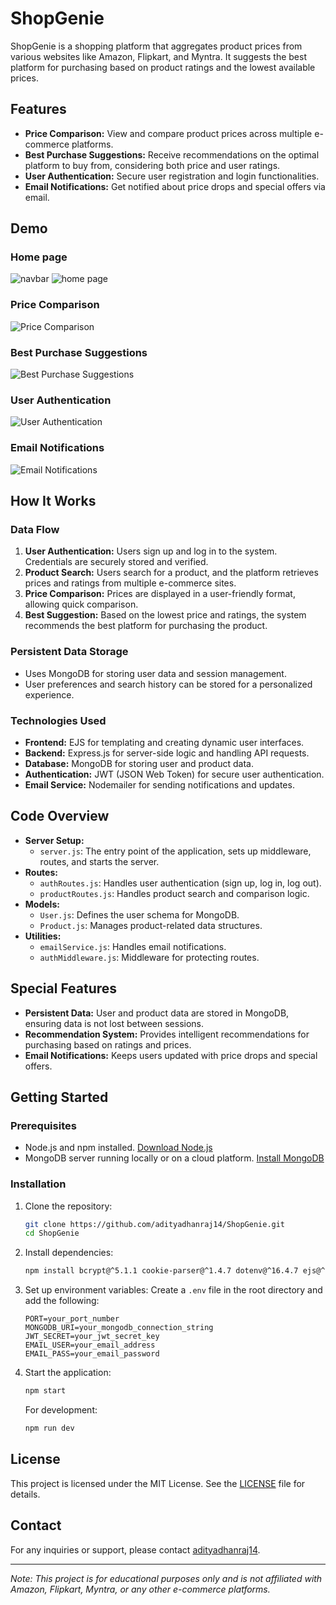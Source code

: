 # ShopGenie

ShopGenie is a shopping platform that aggregates product prices from various websites like Amazon, Flipkart, and Myntra. It suggests the best platform for purchasing based on product ratings and the lowest available prices.

## Features

- **Price Comparison:** View and compare product prices across multiple e-commerce platforms.
- **Best Purchase Suggestions:** Receive recommendations on the optimal platform to buy from, considering both price and user ratings.
- **User Authentication:** Secure user registration and login functionalities.
- **Email Notifications:** Get notified about price drops and special offers via email.

## Demo
### Home page
![navbar](assets/nabar.png)
![home page](assets/home_page.png)

### Price Comparison
![Price Comparison](assets/price-comparison.png)

### Best Purchase Suggestions
![Best Purchase Suggestions](assets/best-purchase-suggestions.png)

### User Authentication
![User Authentication](assets/user-authentication.png)

### Email Notifications
![Email Notifications](assets/email-notifications.png)

## How It Works

### Data Flow
1. **User Authentication:** Users sign up and log in to the system. Credentials are securely stored and verified.
2. **Product Search:** Users search for a product, and the platform retrieves prices and ratings from multiple e-commerce sites.
3. **Price Comparison:** Prices are displayed in a user-friendly format, allowing quick comparison.
4. **Best Suggestion:** Based on the lowest price and ratings, the system recommends the best platform for purchasing the product.

### Persistent Data Storage
- Uses MongoDB for storing user data and session management.
- User preferences and search history can be stored for a personalized experience.

### Technologies Used
- **Frontend:** EJS for templating and creating dynamic user interfaces.
- **Backend:** Express.js for server-side logic and handling API requests.
- **Database:** MongoDB for storing user and product data.
- **Authentication:** JWT (JSON Web Token) for secure user authentication.
- **Email Service:** Nodemailer for sending notifications and updates.

## Code Overview

- **Server Setup:**
  - `server.js`: The entry point of the application, sets up middleware, routes, and starts the server.
- **Routes:**
  - `authRoutes.js`: Handles user authentication (sign up, log in, log out).
  - `productRoutes.js`: Handles product search and comparison logic.
- **Models:**
  - `User.js`: Defines the user schema for MongoDB.
  - `Product.js`: Manages product-related data structures.
- **Utilities:**
  - `emailService.js`: Handles email notifications.
  - `authMiddleware.js`: Middleware for protecting routes.

## Special Features

- **Persistent Data:** User and product data are stored in MongoDB, ensuring data is not lost between sessions.
- **Recommendation System:** Provides intelligent recommendations for purchasing based on ratings and prices.
- **Email Notifications:** Keeps users updated with price drops and special offers.

## Getting Started

### Prerequisites
- Node.js and npm installed. [Download Node.js](https://nodejs.org)
- MongoDB server running locally or on a cloud platform. [Install MongoDB](https://www.mongodb.com/try/download/community)

### Installation

1. Clone the repository:
   ```bash
   git clone https://github.com/adityadhanraj14/ShopGenie.git
   cd ShopGenie
   ```

2. Install dependencies:
   ```bash
   npm install bcrypt@^5.1.1 cookie-parser@^1.4.7 dotenv@^16.4.7 ejs@^3.1.10 express@^4.21.2 express-session@^1.18.1 jsonwebtoken@^9.0.2 mongoose@^8.9.2 nodemailer@^6.9.16 nodemon@^3.1.9 validator@^13.12.0
   ```

3. Set up environment variables:
   Create a `.env` file in the root directory and add the following:
   ```env
   PORT=your_port_number
   MONGODB_URI=your_mongodb_connection_string
   JWT_SECRET=your_jwt_secret_key
   EMAIL_USER=your_email_address
   EMAIL_PASS=your_email_password
   ```

4. Start the application:
   ```bash
   npm start
   ```

   For development:
   ```bash
   npm run dev
   ```

## License

This project is licensed under the MIT License. See the [LICENSE](LICENSE) file for details.

## Contact

For any inquiries or support, please contact [adityadhanraj14](https://github.com/adityadhanraj14).

---

*Note: This project is for educational purposes only and is not affiliated with Amazon, Flipkart, Myntra, or any other e-commerce platforms.*

